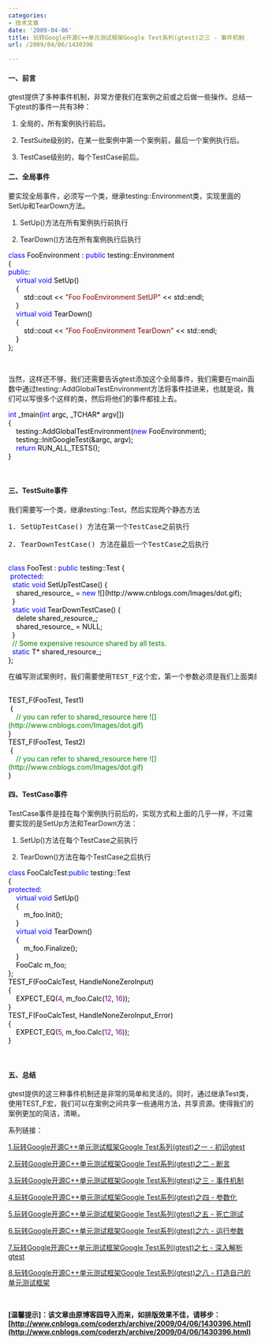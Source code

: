 ```yaml
---
categories:
- 技术文章
date: '2009-04-06'
title: 玩转Google开源C++单元测试框架Google Test系列(gtest)之三 - 事件机制
url: /2009/04/06/1430396

---
```



#### 一、前言

gtest提供了多种事件机制，非常方便我们在案例之前或之后做一些操作。总结一下gtest的事件一共有3种：

1. 全局的，所有案例执行前后。

2. TestSuite级别的，在某一批案例中第一个案例前，最后一个案例执行后。

3. TestCase级别的，每个TestCase前后。

#### 二、全局事件

要实现全局事件，必须写一个类，继承testing::Environment类，实现里面的SetUp和TearDown方法。

1. SetUp()方法在所有案例执行前执行

2. TearDown()方法在所有案例执行后执行

<div class="cnblogs_code"><span style="color: #0000ff;">class</span><span style="color: #000000;">&nbsp;FooEnvironment&nbsp;:&nbsp;</span><span style="color: #0000ff;">public</span><span style="color: #000000;">&nbsp;testing::Environment
<br />
{
<br />
</span><span style="color: #0000ff;">public</span><span style="color: #000000;">:
<br />
&nbsp;&nbsp;&nbsp;&nbsp;</span><span style="color: #0000ff;">virtual</span><span style="color: #000000;">&nbsp;</span><span style="color: #0000ff;">void</span><span style="color: #000000;">&nbsp;SetUp()
<br />
&nbsp;&nbsp;&nbsp;&nbsp;{
<br />
&nbsp;&nbsp;&nbsp;&nbsp;&nbsp;&nbsp;&nbsp;&nbsp;std::cout&nbsp;</span><span style="color: #000000;">&lt;&lt;</span><span style="color: #000000;">&nbsp;</span><span style="color: #800000;">"</span><span style="color: #800000;">Foo&nbsp;FooEnvironment&nbsp;SetUP</span><span style="color: #800000;">"</span><span style="color: #000000;">&nbsp;</span><span style="color: #000000;">&lt;&lt;</span><span style="color: #000000;">&nbsp;std::endl;
<br />
&nbsp;&nbsp;&nbsp;&nbsp;}
<br />
&nbsp;&nbsp;&nbsp;&nbsp;</span><span style="color: #0000ff;">virtual</span><span style="color: #000000;">&nbsp;</span><span style="color: #0000ff;">void</span><span style="color: #000000;">&nbsp;TearDown()
<br />
&nbsp;&nbsp;&nbsp;&nbsp;{
<br />
&nbsp;&nbsp;&nbsp;&nbsp;&nbsp;&nbsp;&nbsp;&nbsp;std::cout&nbsp;</span><span style="color: #000000;">&lt;&lt;</span><span style="color: #000000;">&nbsp;</span><span style="color: #800000;">"</span><span style="color: #800000;">Foo&nbsp;FooEnvironment&nbsp;TearDown</span><span style="color: #800000;">"</span><span style="color: #000000;">&nbsp;</span><span style="color: #000000;">&lt;&lt;</span><span style="color: #000000;">&nbsp;std::endl;
<br />
&nbsp;&nbsp;&nbsp;&nbsp;}
<br />
};</span></div>

&nbsp;

当然，这样还不够，我们还需要告诉gtest添加这个全局事件，我们需要在main函数中通过testing::AddGlobalTestEnvironment方法将事件挂进来，也就是说，我们可以写很多个这样的类，然后将他们的事件都挂上去。

<div class="cnblogs_code"><span style="color: #0000ff;">int</span><span style="color: #000000;">&nbsp;_tmain(</span><span style="color: #0000ff;">int</span><span style="color: #000000;">&nbsp;argc,&nbsp;_TCHAR</span><span style="color: #000000;">*</span><span style="color: #000000;">&nbsp;argv[])
<br />
{
<br />
&nbsp;&nbsp;&nbsp;&nbsp;testing::AddGlobalTestEnvironment(</span><span style="color: #0000ff;">new</span><span style="color: #000000;">&nbsp;FooEnvironment);
<br />
&nbsp;&nbsp;&nbsp;&nbsp;testing::InitGoogleTest(</span><span style="color: #000000;">&amp;</span><span style="color: #000000;">argc,&nbsp;argv);
<br />
&nbsp;&nbsp;&nbsp;&nbsp;</span><span style="color: #0000ff;">return</span><span style="color: #000000;">&nbsp;RUN_ALL_TESTS();
<br />
}</span></div>

&nbsp;

#### 三、TestSuite事件

我们需要写一个类，继承<a name="Sharing_Resources_Between_Tests_in_the_Same_Test_Case">testing::Test，然后实现两个静态方法</a>

<pre><a name="Sharing_Resources_Between_Tests_in_the_Same_Test_Case">1. SetUpTestCase() 方法在第一个TestCase之前执行

2. </a><a name="Sharing_Resources_Between_Tests_in_the_Same_Test_Case">TearDownTestCase()</a> 方法在最后一个TestCase之后执行

</pre>
<div class="cnblogs_code"><span style="color: #0000ff;">class</span><span style="color: #000000;">&nbsp;FooTest&nbsp;:&nbsp;</span><span style="color: #0000ff;">public</span><span style="color: #000000;">&nbsp;testing::Test&nbsp;{
<br />
&nbsp;</span><span style="color: #0000ff;">protected</span><span style="color: #000000;">:
<br />
&nbsp;&nbsp;</span><span style="color: #0000ff;">static</span><span style="color: #000000;">&nbsp;</span><span style="color: #0000ff;">void</span><span style="color: #000000;">&nbsp;SetUpTestCase()&nbsp;{
<br />
&nbsp;&nbsp;&nbsp;&nbsp;shared_resource_&nbsp;</span><span style="color: #000000;">=</span><span style="color: #000000;">&nbsp;</span><span style="color: #0000ff;">new</span><span style="color: #000000;">&nbsp;![](http://www.cnblogs.com/Images/dot.gif);
<br />
&nbsp;&nbsp;}
<br />
&nbsp;&nbsp;</span><span style="color: #0000ff;">static</span><span style="color: #000000;">&nbsp;</span><span style="color: #0000ff;">void</span><span style="color: #000000;">&nbsp;TearDownTestCase()&nbsp;{
<br />
&nbsp;&nbsp;&nbsp;&nbsp;delete&nbsp;shared_resource_;
<br />
&nbsp;&nbsp;&nbsp;&nbsp;shared_resource_&nbsp;</span><span style="color: #000000;">=</span><span style="color: #000000;">&nbsp;NULL;
<br />
&nbsp;&nbsp;}
<br />
&nbsp;&nbsp;</span><span style="color: #008000;">//</span><span style="color: #008000;">&nbsp;Some&nbsp;expensive&nbsp;resource&nbsp;shared&nbsp;by&nbsp;all&nbsp;tests.</span><span style="color: #008000;">
<br />
</span><span style="color: #000000;">&nbsp;&nbsp;</span><span style="color: #0000ff;">static</span><span style="color: #000000;">&nbsp;T</span><span style="color: #000000;">*</span><span style="color: #000000;">&nbsp;shared_resource_;
<br />
};</span></div>
<pre>在编写测试案例时，我们需要使用TEST_F这个宏，第一个参数必须是我们上面类的名字，代表一个TestSuite。

</pre>
<div class="cnblogs_code"><span style="color: #000000;">TEST_F(FooTest,&nbsp;Test1)
<br />
&nbsp;{
<br />
&nbsp;&nbsp;&nbsp;&nbsp;</span><span style="color: #008000;">//</span><span style="color: #008000;">&nbsp;you&nbsp;can&nbsp;refer&nbsp;to&nbsp;shared_resource&nbsp;here&nbsp;![](http://www.cnblogs.com/Images/dot.gif)</span><span style="color: #008000;">
<br />
</span><span style="color: #000000;">}
<br />
TEST_F(FooTest,&nbsp;Test2)
<br />
&nbsp;{
<br />
&nbsp;&nbsp;&nbsp;&nbsp;</span><span style="color: #008000;">//</span><span style="color: #008000;">&nbsp;you&nbsp;can&nbsp;refer&nbsp;to&nbsp;shared_resource&nbsp;here&nbsp;![](http://www.cnblogs.com/Images/dot.gif)</span><span style="color: #008000;">
<br />
</span><span style="color: #000000;">}</span></div>

#### 四、TestCase事件 

TestCase事件是挂在每个案例执行前后的，实现方式和上面的几乎一样，不过需要实现的是SetUp方法和TearDown方法：

1. SetUp()方法在每个TestCase之前执行

2. TearDown()方法在每个TestCase之后执行

<div class="cnblogs_code"><span style="color: #0000ff;">class</span><span style="color: #000000;">&nbsp;FooCalcTest:</span><span style="color: #0000ff;">public</span><span style="color: #000000;">&nbsp;testing::Test
<br />
{
<br />
</span><span style="color: #0000ff;">protected</span><span style="color: #000000;">:
<br />
&nbsp;&nbsp;&nbsp;&nbsp;</span><span style="color: #0000ff;">virtual</span><span style="color: #000000;">&nbsp;</span><span style="color: #0000ff;">void</span><span style="color: #000000;">&nbsp;SetUp()
<br />
&nbsp;&nbsp;&nbsp;&nbsp;{
<br />
&nbsp;&nbsp;&nbsp;&nbsp;&nbsp;&nbsp;&nbsp;&nbsp;m_foo.Init();
<br />
&nbsp;&nbsp;&nbsp;&nbsp;}
<br />
&nbsp;&nbsp;&nbsp;&nbsp;</span><span style="color: #0000ff;">virtual</span><span style="color: #000000;">&nbsp;</span><span style="color: #0000ff;">void</span><span style="color: #000000;">&nbsp;TearDown()
<br />
&nbsp;&nbsp;&nbsp;&nbsp;{
<br />
&nbsp;&nbsp;&nbsp;&nbsp;&nbsp;&nbsp;&nbsp;&nbsp;m_foo.Finalize();
<br />
&nbsp;&nbsp;&nbsp;&nbsp;}
<br />
&nbsp;&nbsp;&nbsp;&nbsp;FooCalc&nbsp;m_foo;
<br />
};
<br />
TEST_F(FooCalcTest,&nbsp;HandleNoneZeroInput)
<br />
{
<br />
&nbsp;&nbsp;&nbsp;&nbsp;EXPECT_EQ(</span><span style="color: #800080;">4</span><span style="color: #000000;">,&nbsp;m_foo.Calc(</span><span style="color: #800080;">12</span><span style="color: #000000;">,&nbsp;</span><span style="color: #800080;">16</span><span style="color: #000000;">));
<br />
}
<br />
TEST_F(FooCalcTest,&nbsp;HandleNoneZeroInput_Error)
<br />
{
<br />
&nbsp;&nbsp;&nbsp;&nbsp;EXPECT_EQ(</span><span style="color: #800080;">5</span><span style="color: #000000;">,&nbsp;m_foo.Calc(</span><span style="color: #800080;">12</span><span style="color: #000000;">,&nbsp;</span><span style="color: #800080;">16</span><span style="color: #000000;">));
<br />
}</span></div>

&nbsp;

#### 五、总结

gtest提供的这三种事件机制还是非常的简单和灵活的。同时，通过继承Test类，使用TEST_F宏，我们可以在案例之间共享一些通用方法，共享资源。使得我们的案例更加的简洁，清晰。

系列链接：
  
[1.玩转Google开源C++单元测试框架Google Test系列(gtest)之一 - 初识gtest](http://www.cnblogs.com/coderzh/archive/2009/03/31/1426758.html)
  
[2.玩转Google开源C++单元测试框架Google Test系列(gtest)之二 - 断言](http://www.cnblogs.com/coderzh/archive/2009/04/06/1430364.html)
  
[3.玩转Google开源C++单元测试框架Google Test系列(gtest)之三 - 事件机制](http://www.cnblogs.com/coderzh/archive/2009/04/06/1430396.html)
  
[4.玩转Google开源C++单元测试框架Google Test系列(gtest)之四 - 参数化](http://www.cnblogs.com/coderzh/archive/2009/04/08/1431297.html) 
  
[5.玩转Google开源C++单元测试框架Google Test系列(gtest)之五 - 死亡测试](http://www.cnblogs.com/coderzh/archive/2009/04/08/1432043.html) 
  
[6.玩转Google开源C++单元测试框架Google Test系列(gtest)之六 - 运行参数](http://www.cnblogs.com/coderzh/archive/2009/04/10/1432789.html) 
  
[7.玩转Google开源C++单元测试框架Google Test系列(gtest)之七 - 深入解析gtest](http://www.cnblogs.com/coderzh/archive/2009/04/11/1433744.html)

 [8.玩转Google开源C++单元测试框架Google Test系列(gtest)之八 - 打造自己的单元测试框架](http://www.cnblogs.com/coderzh/archive/2009/04/12/1434155.html)

&nbsp;

**[温馨提示]：该文章由原博客园导入而来，如排版效果不佳，请移步：[http://www.cnblogs.com/coderzh/archive/2009/04/06/1430396.html](http://www.cnblogs.com/coderzh/archive/2009/04/06/1430396.html)**